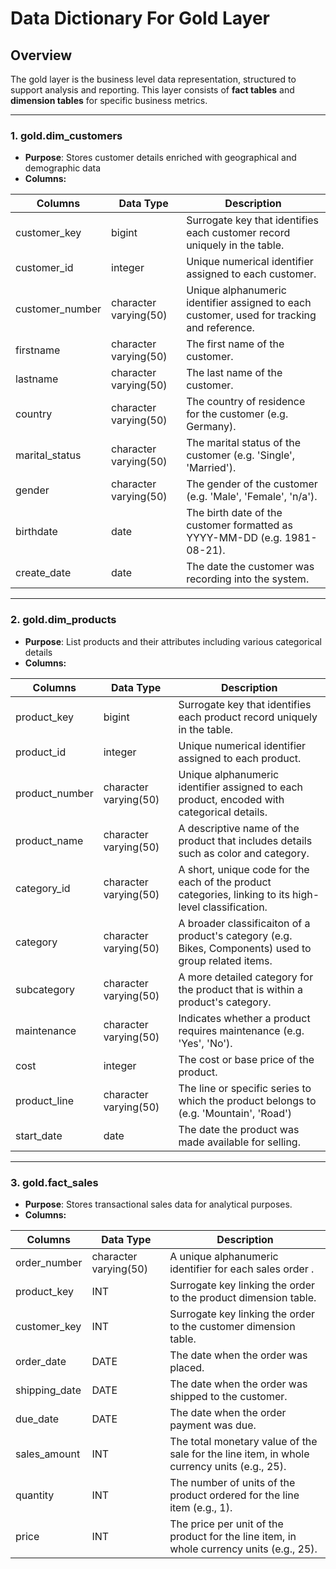 # Data Dictionary For Gold Layer

## Overview
The gold layer is the business level data representation, structured to support analysis and reporting. This layer consists of **fact tables** and **dimension tables** for specific business metrics.

---

### 1. **gold.dim_customers**
- **Purpose**: Stores customer details enriched with geographical and demographic data
- **Columns:**

| Columns         | Data Type             | Description                                                                                |
------------------|-----------------------|--------------------------------------------------------------------------------------------|
| customer_key    | bigint                | Surrogate key that identifies each customer record uniquely in the table.                  |
| customer_id     | integer               | Unique numerical identifier assigned to each customer.                                     |
| customer_number | character varying(50) | Unique alphanumeric identifier assigned to each customer, used for tracking and reference. |
| firstname       | character varying(50) | The first name of the customer.                                                            |
| lastname        | character varying(50) | The last name of the customer.                                                             |
| country         | character varying(50) | The country of residence for the customer (e.g. Germany).                                  |
| marital_status  | character varying(50) | The marital status of the customer (e.g. 'Single', 'Married').                             |
| gender          | character varying(50) | The gender of the customer (e.g. 'Male', 'Female', 'n/a').                                 |
| birthdate       | date                  | The birth date of the customer formatted as YYYY-MM-DD (e.g. 1981-08-21).                  |
| create_date     | date                  | The date the customer was recording into the system.                                       |

---

### 2. **gold.dim_products**
- **Purpose**: List products and their attributes including various categorical details
- **Columns:**

| Columns         | Data Type             | Description                                                                                           |
------------------|-----------------------|-------------------------------------------------------------------------------------------------------|
| product_key    | bigint                | Surrogate key that identifies each product record uniquely in the table.                               |
| product_id     | integer               | Unique numerical identifier assigned to each product.                                                  |
| product_number | character varying(50) | Unique alphanumeric identifier assigned to each product, encoded with categorical details.             |
| product_name   | character varying(50) | A descriptive name of the product that includes details such as color and category.                    |
| category_id    | character varying(50) | A short, unique code for the each of the product categories, linking to its high-level classification. |
| category       | character varying(50) | A broader classificaiton of a product's category (e.g. Bikes, Components) used to group related items. |
| subcategory    | character varying(50) | A more detailed category for the product that is within a product's category.                          |
| maintenance    | character varying(50) | Indicates whether a product requires maintenance (e.g. 'Yes', 'No').                                   |
| cost           | integer               | The cost or base price of the product.                                                                 |
| product_line   | character varying(50) | The line or specific series to which the product belongs to (e.g. 'Mountain', 'Road')                  |
| start_date     | date                  | The date the product was made available for selling.                                                   |

---

### 3. **gold.fact_sales**
- **Purpose**: Stores transactional sales data for analytical purposes.
- **Columns:**

| Columns      | Data Type             | Description                                                                                |
---------------|-----------------------|--------------------------------------------------------------------------------------------|
| order_number | character varying(50) | A unique alphanumeric identifier for each sales order .                                    |
| product_key     | INT           | Surrogate key linking the order to the product dimension table.                               |
| customer_key    | INT           | Surrogate key linking the order to the customer dimension table.                              |
| order_date      | DATE          | The date when the order was placed.                                                           |
| shipping_date   | DATE          | The date when the order was shipped to the customer.                                          |
| due_date        | DATE          | The date when the order payment was due.                                                      |
| sales_amount    | INT           | The total monetary value of the sale for the line item, in whole currency units (e.g., 25).   |
| quantity        | INT           | The number of units of the product ordered for the line item (e.g., 1).                       |
| price           | INT           | The price per unit of the product for the line item, in whole currency units (e.g., 25).|
